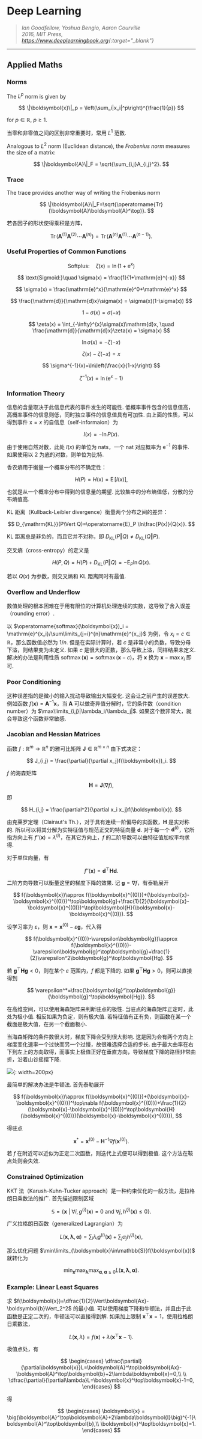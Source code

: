 # Deep Learning

>*Ian Goodfellow, Yoshua Bengio, Aaron Courville*  
*2016, MIT Press, <https://www.deeplearningbook.org>{:target="_blank"}*  

---

## Applied Maths

### Norms

The $L^p$ norm is given by

$$
\|\boldsymbol{x}\|_p = \left(\sum_i|x_i|^p\right)^{\frac{1}{p}}
$$

for $p\in\mathbb{R}$, $p\ge1$.

当零和非零值之间的区别非常重要时，常用 $L^1$ 范数.

Analogous to $L^2$ norm (Euclidean distance), the *Frobenius norm* measures the size of a matrix:

$$
\|\boldsymbol{A}\|_F = \sqrt{\sum_{i,j}A_{i,j}^2}.
$$

### Trace

The trace provides another way of writing the Frobenius norm

$$
\|\boldsymbol{A}\|_F=\sqrt{\operatorname{Tr}(\boldsymbol{A}\boldsymbol{A}^\top)}.
$$

若各因子的形状使得乘积是方阵，

$$
\operatorname{Tr}(\boldsymbol{A}^{(1)}\boldsymbol{A}^{(2)}\cdots\boldsymbol{A}^{(n)})=\operatorname{Tr}(\boldsymbol{A}^{(n)}\boldsymbol{A}^{(1)}\cdots\boldsymbol{A}^{(n-1)}).
$$

### Useful Properties of Common Functions

$$
\text{Softplus:}\quad \zeta(x) = \ln(1+\mathrm{e}^x)
$$

$$
\text{Sigmoid:}\quad \sigma(x) = \frac{1}{1+\mathrm{e}^{-x}}
$$

$$
\sigma(x) = \frac{\mathrm{e}^x}{\mathrm{e}^0+\mathrm{e}^x}
$$

$$
\frac{\mathrm{d}}{\mathrm{d}x}\sigma(x) = \sigma(x)(1-\sigma(x))
$$

$$
1-\sigma(x) = \sigma(-x)
$$

$$
\zeta(x) = \int_{-\infty}^{x}\sigma(x)\mathrm{d}x, \quad \frac{\mathrm{d}}{\mathrm{d}x}\zeta(x) = \sigma(x)
$$

$$
\ln\sigma(x)=-\zeta(-x)
$$

$$
\zeta(x)-\zeta(-x)=x
$$

$$
\sigma^{-1}(x)=\ln\left(\frac{x}{1-x}\right)
$$

$$
\zeta^{-1}(x)=\ln(\mathrm{e}^x-1)
$$

### Information Theory

信息的含量取决于此信息代表的事件发生的可能性. 低概率事件包含的信息值高，高概率事件的信息则低，同时独立事件的信息值具有可加性. 由上面的性质，可以得到事件 $\mathrm{x}=x$ 的自信息（self-informaion）为

$$
I(x) = -\ln P(x).
$$

由于使用自然对数，此处 $I(x)$ 的单位为 nats，一个 nat 对应概率为 $\mathrm{e}^{-1}$ 的事件. 如果使用以 $2$ 为底的对数，则单位为比特.

香农熵用于衡量一个概率分布的不确定性：

$$
H(P)=H(\mathrm{x}) = \operatorname{E}\big[I(x)\big],
$$

也就是从一个概率分布中得到的信息量的期望. 比较集中的分布熵值低，分散的分布熵值高.

KL 距离（Kullback-Leibler divergence）衡量两个分布之间的差异：

$$
D_{\mathrm{KL}}(P\Vert Q)=\operatorname{E}_P \ln\frac{P(x)}{Q(x)}.
$$

KL 距离总是非负的，而且它并不对称，即 $D_{\mathrm{KL}}(P\Vert Q)\ne D_{\mathrm{KL}}(Q\Vert P)$.

交叉熵（cross-entropy）的定义是

$$
H(P,Q) = H(P) + D_{\mathrm{KL}}(P\Vert Q) =  -\operatorname{E}_P\ln Q(x).
$$

若以 $Q(x)$ 为参数，则交叉熵和 KL 距离同时有最值.

### Overflow and Underflow

数值处理的根本困难在于用有限位的计算机处理连续的实数，这导致了舍入误差（rounding error）.

以 $\operatorname{softmax}(\boldsymbol{x})_i = \mathrm{e}^{x_i}/\sum\limits_{j=i}^{n}\mathrm{e}^{x_j}$ 为例，令 $x_i=c\in\mathbb{R}$，那么函数值必然为 $1/n$. 但是在实际计算时，若 $c$ 是非常小的负数，导致分母下溢，则结果变为未定义. 如果 $c$ 是很大的正数，那么导致上溢，同样结果未定义. 解决的办法是利用性质 $\operatorname{softmax}(\boldsymbol{x})=\operatorname{softmax}(\boldsymbol{x}-c)$，将 $\boldsymbol{x}$ 换为 $\boldsymbol{x}-\max x_i$ 即可.

### Poor Conditioning

这种误差指的是微小的输入扰动导致输出大幅变化. 这会让之前产生的误差放大. 例如函数 $f(\boldsymbol{x}) = \boldsymbol{A}^{-1}\boldsymbol{x}$，当 $\boldsymbol{A}$ 可以做奇异值分解时，它的条件数（condition number）为 $\max\limits_{i,j}|\lambda_i/\lambda_j|$. 如果这个数非常大，就会导致这个函数非常敏感.

### Jacobian and Hessian Matrices

函数 $f: \mathbb{R}^m\rightarrow\mathbb{R}^n$ 的雅可比矩阵 $\boldsymbol{J}\in\mathbb{R}^{m\times n}$ 由下式决定：

$$
J_{i,j} = \frac{\partial}{\partial x_j}f(\boldsymbol{x})_i.
$$

$f$ 的海森矩阵

$$
\boldsymbol{H} = \boldsymbol{J}(\nabla f),
$$

即

$$
H_{i,j} = \frac{\partial^2}{\partial x_i x_j}f(\boldsymbol{x}).
$$

由克莱罗定理（Clairaut's Th.），对于具有连续一阶偏导的实函数，$\boldsymbol{H}$ 是实对称的. 所以可以将其分解为实特征值与规范正交的特征向量 $\boldsymbol{d}$. 对于每一个 $\boldsymbol{d}^{(i)}$，它所指方向上有 $f''(\boldsymbol{x})=\lambda^{(i)}$，在其它方向上，$f$ 的二阶导数可以由特征值加权平均求得.

对于单位向量，有

$$
f''(\boldsymbol{x})=\boldsymbol{d}^{\top}\boldsymbol{Hd}.
$$

二阶方向导数可以衡量这里的梯度下降的效果. 记 $\boldsymbol{g}=\nabla f$，有泰勒展开

$$
f(\boldsymbol{x})\approx f(\boldsymbol{x}^{(0)})+(\boldsymbol{x}-\boldsymbol{x}^{(0)})^\top\boldsymbol{g}+\frac{1}{2}(\boldsymbol{x}-\boldsymbol{x}^{(0)})^\top\boldsymbol{H}(\boldsymbol{x}-\boldsymbol{x}^{(0)}).
$$

设学习率为 $\varepsilon$，则 $\boldsymbol{x} = \boldsymbol{x}^{(0)}-\varepsilon\boldsymbol{g}$，代入得

$$
f(\boldsymbol{x}^{(0)}-\varepsilon\boldsymbol{g})\approx f(\boldsymbol{x}^{(0)})-\varepsilon\boldsymbol{g}^\top\boldsymbol{g}+\frac{1}{2}\varepsilon^2\boldsymbol{g}^\top\boldsymbol{Hg}.
$$

若 $\boldsymbol{g}^\top\boldsymbol{Hg}<0$，则在某个 $\varepsilon$ 范围内，$f$ 都是下降的. 如果 $\boldsymbol{g}^\top\boldsymbol{Hg}>0$，则可以直接得到

$$
\varepsilon^*=\frac{\boldsymbol{g}^\top\boldsymbol{g}}{\boldsymbol{g}^\top\boldsymbol{Hg}}.
$$

在高维空间，可以使用海森矩阵来判断驻点的极性. 当驻点的海森矩阵正定时，此处为极小值. 相反如果为负定，则有极大值. 若特征值有正有负，则函数在某一个截面是极大值，在另一个截面极小.

当海森矩阵的条件数很大时，梯度下降会受到很大影响. 这是因为会有两个方向上梯度变化速率一个过快而另一个过慢，故很难选择合适的步长. 由于最大曲率在右下到左上的方向取得，而事实上极值正好在垂直方向，导致梯度下降的路径非常曲折，沿着山谷摇摆下降.

![](./img/dl-4.6-gradient-descent.jpg){: width=200px}

最简单的解决办法是牛顿法. 首先泰勒展开

$$
f(\boldsymbol{x})\approx f(\boldsymbol{x}^{(0)})+(\boldsymbol{x}-\boldsymbol{x}^{(0)})^\top\nabla f(\boldsymbol{x}^{(0)})+\frac{1}{2}(\boldsymbol{x}-\boldsymbol{x}^{(0)})^\top\boldsymbol{H}(\boldsymbol{x}^{(0)})(\boldsymbol{x}-\boldsymbol{x}^{(0)}),
$$

得驻点

$$
\boldsymbol{x}^* = \boldsymbol{x}^{(0)}-\boldsymbol{H}^{-1}\nabla f(\boldsymbol{x}^{(0)}).
$$

若 $f$ 在附近可以近似为正定二次函数，则迭代上式便可以得到极值. 这个方法在鞍点处则会失效.

### Constrained Optimization

KKT 法（Karush-Kuhn-Tucker approach）是一种约束优化的一般方法，是拉格朗日乘数法的推广. 首先描述限制区域

$$
\mathbb{S} = \big\{\boldsymbol{x}\ |\ \forall i,g^{(i)}(\boldsymbol{x})=0\ \mathrm{and}\ \forall j,h^{(j)}(\boldsymbol{x})\le0\big\}.
$$

广义拉格朗日函数（generalized Lagrangian）为

$$
L(\boldsymbol{x}, \boldsymbol{\lambda},\boldsymbol{\alpha}) = \sum_i\lambda_ig^{(i)}(\boldsymbol{x})+\sum_j\alpha_jh^{(j)}(\boldsymbol{x}),
$$

那么优化问题 $\min\limits_{\boldsymbol{x}\in\mathbb{S}}f(\boldsymbol{x})$ 就转化为

$$
\min_{\boldsymbol{x}}\max_{\boldsymbol{\lambda}}\max_{\boldsymbol{\alpha}, \boldsymbol{\alpha}\ge0} L(\boldsymbol{x}, \boldsymbol{\lambda},\boldsymbol{\alpha}).
$$

### Example: Linear Least Squares

求 $f(\boldsymbol{x})=\dfrac{1}{2}\Vert\boldsymbol{Ax}-\boldsymbol{b}\Vert_2^2$ 的最小值. 可以使用梯度下降和牛顿法，并且由于此函数是正定二次的，牛顿法可以直接得到解. 如果加上限制 $\boldsymbol{x}^\top\boldsymbol{x}=1$，使用拉格朗日乘数法，

$$
L(\boldsymbol{x},\lambda)=f(\boldsymbol{x})+\lambda\big(\boldsymbol{x}^\top\boldsymbol{x}-1\big).
$$

极值点处，有

$$
\begin{cases}
\dfrac{\partial}{\partial\boldsymbol{x}}L=\boldsymbol{A}^\top\boldsymbol{Ax}-\boldsymbol{A}^\top\boldsymbol{b}+2\lambda\boldsymbol{x}=0,\\
\\
\dfrac{\partial}{\partial\lambda}L=\boldsymbol{x}^\top\boldsymbol{x}-1=0,
\end{cases}
$$

得

$$
\begin{cases}
\boldsymbol{x} = \big(\boldsymbol{A}^\top\boldsymbol{A}+2\lambda\boldsymbol{I}\big)^{-1}\boldsymbol{A}^\top\boldsymbol{b},\\
\boldsymbol{x}^\top\boldsymbol{x}=1.
\end{cases}
$$
